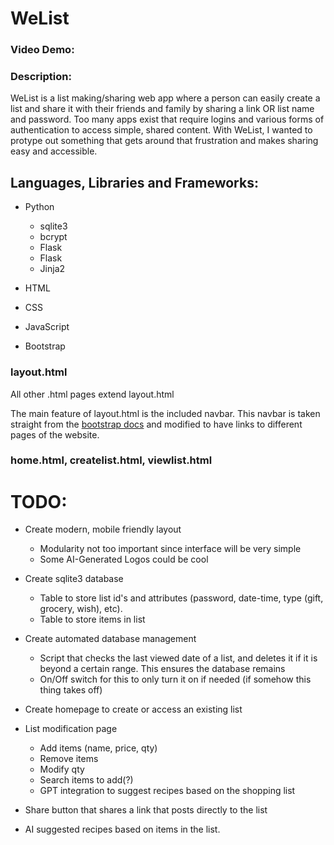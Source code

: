 # WeList
### Video Demo:
### Description:
WeList is a list making/sharing web app where a person can easily create a list and share it with their friends and family by sharing a link OR list name and password. Too many apps exist that require logins and various forms of authentication to access simple, shared content. With WeList, I wanted to protype out something that gets around that frustration and makes sharing easy and accessible.

## Languages, Libraries and Frameworks:
* Python
    - sqlite3
    - bcrypt
    - Flask
    - Flask
    - Jinja2

* HTML
* CSS
* JavaScript
* Bootstrap

### layout.html
All other .html pages extend layout.html

The main feature of layout.html is the included navbar. This navbar is taken straight from the [bootstrap docs](https://getbootstrap.com/docs/5.3/components/navbar/) and modified to have links to different pages of the website.

### home.html, createlist.html, viewlist.html



# TODO:
* Create modern, mobile friendly layout
    - Modularity not too important since interface will be very simple
    - Some AI-Generated Logos could be cool

* Create sqlite3 database
    - Table to store list id's and attributes (password, date-time, type (gift, grocery, wish), etc).
    - Table to store items in list 

* Create automated database management
    - Script that checks the last viewed date of a list, and deletes it if it is beyond a certain range. This ensures the database remains 
    - On/Off switch for this to only turn it on if needed (if somehow this thing takes off)


* Create homepage to create or access an existing list
* List modification page
    - Add items (name, price, qty)
    - Remove items
    - Modify qty
    - Search items to add(?)
    - GPT integration to suggest recipes based on the shopping list

* Share button that shares a link that posts directly to the list

* AI suggested recipes based on items in the list.